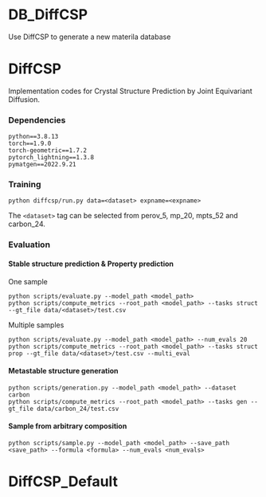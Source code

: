 # DB_DiffCSP
Use DiffCSP to generate a new materila database

# DiffCSP

Implementation codes for Crystal Structure Prediction by Joint Equivariant Diffusion.

### Dependencies

```
python==3.8.13
torch==1.9.0
torch-geometric==1.7.2
pytorch_lightning==1.3.8
pymatgen==2022.9.21
```

### Training

```
python diffcsp/run.py data=<dataset> expname=<expname>
```

The ``<dataset>`` tag can be selected from perov_5, mp_20, mpts_52 and carbon_24.

### Evaluation

#### Stable structure prediction & Property prediction

One sample 

```
python scripts/evaluate.py --model_path <model_path>
python scripts/compute_metrics --root_path <model_path> --tasks struct --gt_file data/<dataset>/test.csv 
```

Multiple samples

```
python scripts/evaluate.py --model_path <model_path> --num_evals 20
python scripts/compute_metrics --root_path <model_path> --tasks struct prop --gt_file data/<dataset>/test.csv --multi_eval
```

#### Metastable structure generation

```
python scripts/generation.py --model_path <model_path> --dataset carbon
python scripts/compute_metrics --root_path <model_path> --tasks gen --gt_file data/carbon_24/test.csv
```


#### Sample from arbitrary composition

```
python scripts/sample.py --model_path <model_path> --save_path <save_path> --formula <formula> --num_evals <num_evals>
```
# DiffCSP_Default
